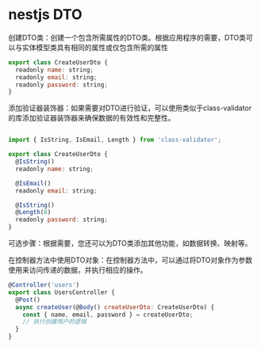 # nestjs DTO

创建DTO类：创建一个包含所需属性的DTO类。根据应用程序的需要，DTO类可以与实体模型类具有相同的属性或仅包含所需的属性

```js
export class CreateUserDto {
  readonly name: string;
  readonly email: string;
  readonly password: string;
}
```

添加验证器装饰器：如果需要对DTO进行验证，可以使用类似于class-validator的库添加验证器装饰器来确保数据的有效性和完整性。
```js

import { IsString, IsEmail, Length } from 'class-validator';

export class CreateUserDto {
  @IsString()
  readonly name: string;

  @IsEmail()
  readonly email: string;

  @IsString()
  @Length(8)
  readonly password: string;
}
```

可选步骤：根据需要，您还可以为DTO类添加其他功能，如数据转换、映射等。

在控制器方法中使用DTO对象：在控制器方法中，可以通过将DTO对象作为参数使用来访问传递的数据，并执行相应的操作。

```js 
@Controller('users')
export class UsersController {
  @Post()
  async createUser(@Body() createUserDto: CreateUserDto) {
    const { name, email, password } = createUserDto;
    // 执行创建用户的逻辑
  }
}
```

